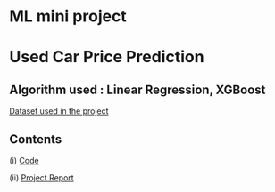 # ML mini project
# Used Car Price Prediction

## Algorithm used : Linear Regression, XGBoost


<a href="https://github.com/nayanabhi/Used_Car_Price_Prediction/blob/main/train-data.csv" target="_blank" rel="noopener noreferrer">Dataset used in the project</a>

## Contents 

(i) [Code](Used_Car_Price_Pred_Updated.ipynb)

(ii) [Project Report](projectReport.pdf)
